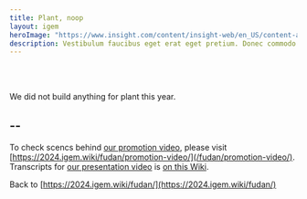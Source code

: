 ```yaml
---
title: Plant, noop
layout: igem
heroImage: "https://www.insight.com/content/insight-web/en_US/content-and-resources/tech-journal/fall-2019/the-top-4-benefits-of-collaboration-workspaces/jcr%3Acontent/top-container-width/column_layout_458368662/-column-1/insight_image_1799013934.img.jpg/1579797870050.jpg"
description: Vestibulum faucibus eget erat eget pretium. Donec commodo convallis ligula, eget suscipit orci.
---
```


<br><br>

We did not build anything for plant this year.

## --

To check scencs behind [our promotion video](https://video.igem.org/w/d1795b71-2707-4eeb-92ce-5b88145ef1a3), please visit [https://2024.igem.wiki/fudan/promotion-video/](/fudan/promotion-video/). Transcripts for [our presentation video](https://video.igem.org/w/4817e7e4-446b-4760-b866-2817794b02c9) is [on this Wiki](/fudan/pv/).

Back to [https://2024.igem.wiki/fudan/](https://2024.igem.wiki/fudan/)
